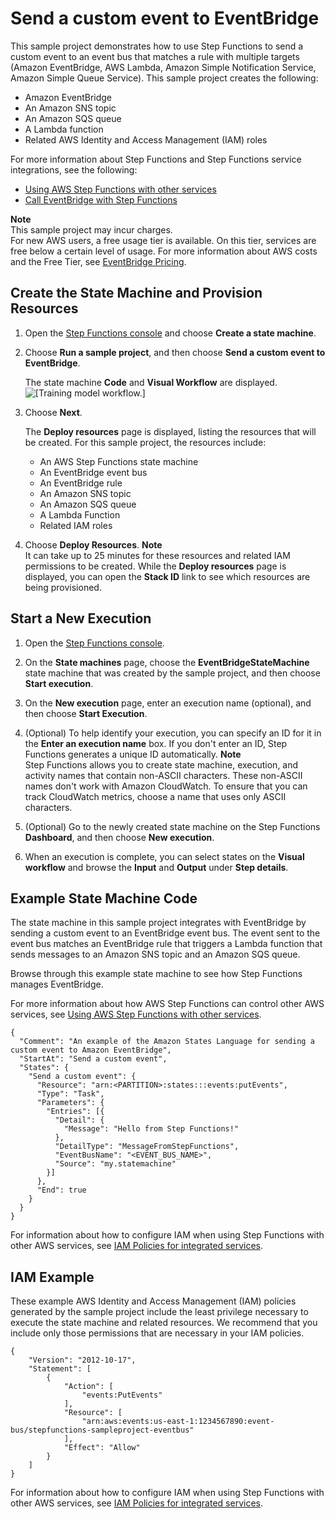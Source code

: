 # Send a custom event to EventBridge<a name="sample-eventbridge-custom-event"></a>

This sample project demonstrates how to use Step Functions to send a custom event to an event bus that matches a rule with multiple targets \(Amazon EventBridge, AWS Lambda, Amazon Simple Notification Service, Amazon Simple Queue Service\)\. This sample project creates the following:
+ Amazon EventBridge
+ An Amazon SNS topic
+ An Amazon SQS queue
+ A Lambda function
+ Related AWS Identity and Access Management \(IAM\) roles

For more information about Step Functions and Step Functions service integrations, see the following:
+ [Using AWS Step Functions with other services](concepts-service-integrations.md)
+ [Call EventBridge with Step Functions](connect-eventbridge.md)

**Note**  
This sample project may incur charges\.  
For new AWS users, a free usage tier is available\. On this tier, services are free below a certain level of usage\. For more information about AWS costs and the Free Tier, see [EventBridge Pricing](https://aws.amazon.com/eventbridge/pricing/)\.

## Create the State Machine and Provision Resources<a name="sample-eventbridge-custom-event-create"></a>

1. Open the [Step Functions console](https://console.aws.amazon.com/states/home?region=us-east-1#/) and choose **Create a state machine**\.

1. Choose **Run a sample project**, and then choose **Send a custom event to EventBridge**\.

   The state machine **Code** and **Visual Workflow** are displayed\.  
![\[Training model workflow.\]](http://docs.aws.amazon.com/step-functions/latest/dg/images/sample-eventbridge.png)

1. Choose **Next**\.

   The **Deploy resources** page is displayed, listing the resources that will be created\. For this sample project, the resources include:
   + An AWS Step Functions state machine
   + An EventBridge event bus
   + An EventBridge rule
   + An Amazon SNS topic
   + An Amazon SQS queue
   + A Lambda Function
   + Related IAM roles

1. Choose **Deploy Resources**\.
**Note**  
It can take up to 25 minutes for these resources and related IAM permissions to be created\. While the **Deploy resources** page is displayed, you can open the **Stack ID** link to see which resources are being provisioned\.

## Start a New Execution<a name="sample-eventbridge-custom-event-start-execution"></a>

1. Open the [Step Functions console](https://console.aws.amazon.com/states/home)\.

1. On the **State machines** page, choose the **EventBridgeStateMachine** state machine that was created by the sample project, and then choose **Start execution**\.

1. On the **New execution** page, enter an execution name \(optional\), and then choose **Start Execution**\.

1. \(Optional\) To help identify your execution, you can specify an ID for it in the **Enter an execution name** box\. If you don't enter an ID, Step Functions generates a unique ID automatically\.
**Note**  
Step Functions allows you to create state machine, execution, and activity names that contain non\-ASCII characters\. These non\-ASCII names don't work with Amazon CloudWatch\. To ensure that you can track CloudWatch metrics, choose a name that uses only ASCII characters\.

1. \(Optional\) Go to the newly created state machine on the Step Functions **Dashboard**, and then choose **New execution**\.

1. When an execution is complete, you can select states on the **Visual workflow** and browse the **Input** and **Output** under **Step details**\.

## Example State Machine Code<a name="sample-eventbridge-custom-event-code-examples"></a>

The state machine in this sample project integrates with EventBridge by sending a custom event to an EventBridge event bus\. The event sent to the event bus matches an EventBridge rule that triggers a Lambda function that sends messages to an Amazon SNS topic and an Amazon SQS queue\.

Browse through this example state machine to see how Step Functions manages EventBridge\.

For more information about how AWS Step Functions can control other AWS services, see [Using AWS Step Functions with other services](concepts-service-integrations.md)\.

```
{
  "Comment": "An example of the Amazon States Language for sending a custom event to Amazon EventBridge",
  "StartAt": "Send a custom event",
  "States": {
    "Send a custom event": {
      "Resource": "arn:<PARTITION>:states:::events:putEvents",
      "Type": "Task",
      "Parameters": {
        "Entries": [{
          "Detail": {
            "Message": "Hello from Step Functions!"
          },
          "DetailType": "MessageFromStepFunctions",
          "EventBusName": "<EVENT_BUS_NAME>",
          "Source": "my.statemachine"
        }]
      },
      "End": true
    }
  }
}
```

For information about how to configure IAM when using Step Functions with other AWS services, see [IAM Policies for integrated services](service-integration-iam-templates.md)\.

## IAM Example<a name="sample-eventbridge-custom-event-iam-example"></a>

These example AWS Identity and Access Management \(IAM\) policies generated by the sample project include the least privilege necessary to execute the state machine and related resources\. We recommend that you include only those permissions that are necessary in your IAM policies\. 

```
{
    "Version": "2012-10-17",
    "Statement": [
        {
            "Action": [
                "events:PutEvents"
            ],
            "Resource": [
                "arn:aws:events:us-east-1:1234567890:event-bus/stepfunctions-sampleproject-eventbus"
            ],
            "Effect": "Allow"
        }
    ]
}
```

For information about how to configure IAM when using Step Functions with other AWS services, see [IAM Policies for integrated services](service-integration-iam-templates.md)\.
